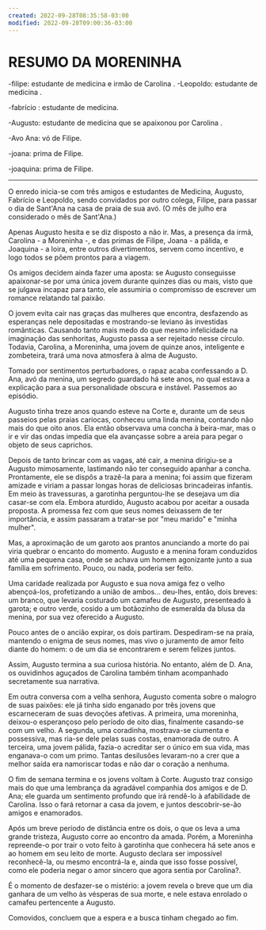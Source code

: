 ```yaml
---
created: 2022-09-28T08:35:58-03:00
modified: 2022-09-28T09:00:36-03:00
---
```


# RESUMO DA MORENINHA

-filipe: estudante de medicina e irmão de Carolina .
-Leopoldo: estudante de medicina .

-fabrício : estudante de medicina.

-Augusto: estudante de medicina que se apaixonou por Carolina .

-Avo Ana: vó de Filipe.

-joana: prima de Filipe.

-joaquina: prima de Filipe.


---

O enredo inicia-se com três amigos e estudantes de Medicina, Augusto, Fabrício e Leopoldo, sendo convidados por outro colega, Filipe, para passar o dia de Sant'Ana na casa de praia de sua avó. (O mês de julho era considerado o mês de Sant'Ana.)

Apenas Augusto hesita e se diz disposto a não ir. Mas, a presença da irmã, Carolina - a Moreninha -, e das primas de Filipe, Joana - a pálida, e Joaquina - a loira, entre outros divertimentos, servem como incentivo, e logo todos se põem prontos para a viagem.

Os amigos decidem ainda fazer uma aposta: se Augusto conseguisse apaixonar-se por uma única jovem durante quinzes dias ou mais, visto que se julgava incapaz para tanto, ele assumiria o compromisso de escrever um romance relatando tal paixão.

O jovem evita cair nas graças das mulheres que encontra, desfazendo as esperanças nele depositadas e mostrando-se leviano às investidas românticas. Causando tanto mais medo do que mesmo infelicidade na imaginação das senhoritas, Augusto passa a ser rejeitado nesse círculo. Todavia, Carolina, a Moreninha, uma jovem de quinze anos, inteligente e zombeteira, trará uma nova atmosfera à alma de Augusto.

Tomado por sentimentos perturbadores, o rapaz acaba confessando a D. Ana, avó da menina, um segredo guardado há sete anos, no qual estava a explicação para a sua personalidade obscura e instável. Passemos ao episódio.

Augusto tinha treze anos quando esteve na Corte e, durante um de seus passeios pelas praias cariocas, conheceu uma linda menina, contando não mais do que oito anos. Ela então observava uma concha à beira-mar, mas o ir e vir das ondas impedia que ela avançasse sobre a areia para pegar o objeto de seus caprichos.

Depois de tanto brincar com as vagas, até cair, a menina dirigiu-se a Augusto mimosamente, lastimando não ter conseguido apanhar a concha. Prontamente, ele se dispôs a trazê-la para a menina; foi assim que fizeram amizade e viriam a passar longas horas de deliciosas brincadeiras infantis.
Em meio às travessuras, a garotinha perguntou-lhe se desejava um dia casar-se com ela. Embora aturdido, Augusto acabou por aceitar a ousada proposta. A promessa fez com que seus nomes deixassem de ter importância, e assim passaram a tratar-se por "meu marido" e "minha mulher".

Mas, a aproximação de um garoto aos prantos anunciando a morte do pai viria quebrar o encanto do momento. Augusto e a menina foram conduzidos até uma pequena casa, onde se achava um homem agonizante junto a sua família em sofrimento. Pouco, ou nada, poderia ser feito.

Uma caridade realizada por Augusto e sua nova amiga fez o velho abençoá-los, profetizando a união de ambos... deu-lhes, então, dois breves: um branco, que levaria costurado um camafeu de Augusto, presenteado à garota; e outro verde, cosido a um botãozinho de esmeralda da blusa da menina, por sua vez oferecido a Augusto.

Pouco antes de o ancião expirar, os dois partiram. Despediram-se na praia, mantendo o enigma de seus nomes, mas vivo o juramento de amor feito diante do homem: o de um dia se encontrarem e serem felizes juntos.

Assim, Augusto termina a sua curiosa história. No entanto, além de D. Ana, os ouvidinhos aguçados de Carolina também tinham acompanhado secretamente sua narrativa.

Em outra conversa com a velha senhora, Augusto comenta sobre o malogro de suas paixões: ele já tinha sido enganado por três jovens que escarneceram de suas devoções afetivas. A primeira, uma moreninha, deixou-o esperançoso pelo período de oito dias, finalmente casando-se com um velho. A segunda, uma coradinha, mostrava-se ciumenta e possessiva, mas ria-se dele pelas suas costas, enamorada de outro. A terceira, uma jovem pálida, fazia-o acreditar ser o único em sua vida, mas enganava-o com um primo. Tantas desilusões levaram-no a crer que a melhor saída era namoriscar todas e não dar o coração a nenhuma.

O fim de semana termina e os jovens voltam à Corte. Augusto traz consigo mais do que uma lembrança da agradável companhia dos amigos e de D. Ana; ele guarda um sentimento profundo que irá rendê-lo à afabilidade de Carolina. Isso o fará retornar a casa da jovem, e juntos descobrir-se-ão amigos e enamorados.

Após um breve período de distância entre os dois, o que os leva a uma grande tristeza, Augusto corre ao encontro da amada. Porém, a Moreninha repreende-o por trair o voto feito à garotinha que conhecera há sete anos e ao homem em seu leito de morte. Augusto declara ser impossível reconhecê-la, ou mesmo encontrá-la e, ainda que isso fosse possível, como ele poderia negar o amor sincero que agora sentia por Carolina?.

É o momento de desfazer-se o mistério: a jovem revela o breve que um dia ganhara de um velho às vésperas de sua morte, e nele estava enrolado o camafeu pertencente a Augusto.

Comovidos, concluem que a espera e a busca tinham chegado ao fim.
